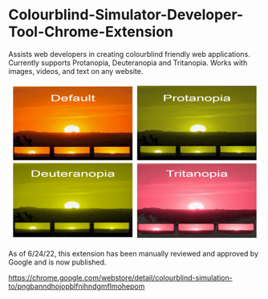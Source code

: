 # Colourblind-Simulator-Developer-Tool-Chrome-Extension
Assists web developers in creating colourblind friendly web applications. 
Currently supports Protanopia, Deuteranopia and Tritanopia. Works with images, videos, and text on any website.

![Screenshot](Screenshots/Square4x4.jpg)

As of 6/24/22, this extension has been manually reviewed and approved by Google and is now published.

https://chrome.google.com/webstore/detail/colourblind-simulation-to/pngbanndhojopblfnihndgmflmohepom





